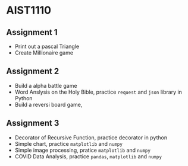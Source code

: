 # AIST1110

## Assignment 1
* Print out a pascal Triangle
* Create Millionaire game

## Assignment 2
* Build a alpha battle game
* Word Anslysis on the Holy Bible, practice `request` and `json` library in Python
* Build a reversi board game,  

## Assignment 3
* Decorator of Recursive Function, practice decorator in python
* Simple chart, practice `matplotlib` and `numpy`
* Simple image processing, pratice `matplotlib` and `numpy`
* COVID Data Analysis, practice `pandas`, `matplotlib` and `numpy`
